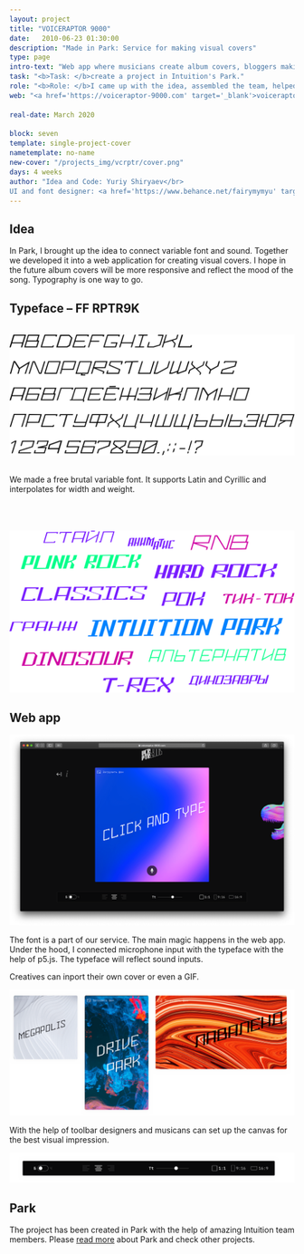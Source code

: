 ```yaml
---
layout: project
title: "VOICERAPTOR 9000"
date:   2010-06-23 01:30:00
description: "Made in Park: Service for making visual covers"
type: page
intro-text: "Web app where musicians create album covers, bloggers making stories, and designers came up with font animations."
task: "<b>Task: </b>create a project in Intuition's Park."
role: "<b>Role: </b>I came up with the idea, assembled the team, helped with font design, did coding, hosting, and publication."
web: "<a href='https://voiceraptor-9000.com' target='_blank'>voiceraptor-9000.com</a>"

real-date: March 2020

block: seven
template: single-project-cover
nametemplate: no-name
new-cover: "/projects_img/vcrptr/cover.png"
days: 4 weeks
author: "Idea and Code: Yuriy Shiryaev</br>
UI and font designer: <a href='https://www.behance.net/fairymymyu' target='_blank'>Nastya Vetushko</a></br>"
---
```




## Idea

<span class="p-text">In Park, I brought up the idea to connect variable font and sound. Together we developed it into a web application for creating visual covers. I hope in the future album covers will be more responsive and reflect the mood of the song. Typography is one way to go.</span>

## Typeface – FF RPTR9K

<br><span class="p1000">![](/projects_img/vcrptr/font.svg)</span>

<br>We made a free brutal variable font. It supports Latin and Cyrillic and interpolates for width and weight.
<br><br><br><br>

<span class="p1000">![](/projects_img/vcrptr/font-example.svg)</span>





## Web app

<span class="p1000">![](/projects_img/vcrptr/app.png)</span>

<span class="p-text">The font is a part of our service. The main magic happens in the web app. Under the hood, I connected microphone input with the typeface with the help of p5.js. The typeface will reflect sound inputs.</span>



Creatives can inport their own cover or even a GIF.

<span class="p1000">![](/projects_img/vcrptr/covers.png)</span>



With the help of toolbar designers and musicans can set up the canvas for the best visual impression. 

<span class="p1000">![](/projects_img/vcrptr/toolbar.png)</span>

## Park

<span class="p-text">The project has been created in Park with the help of amazing Intuition team members. Please [read more](https://intuition.team/park) about Park and check other projects.</span>